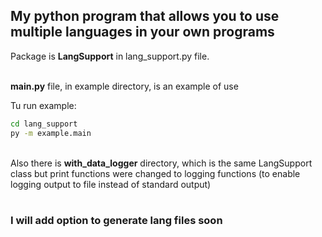 ## My python program that allows you to use multiple languages in your own programs

Package is <b>LangSupport</b> in lang_support.py file.<br><br>

<b>main.py</b> file, in example directory, is an example of use<br>

Tu run example:
```bash
cd lang_support
py -m example.main
```
<br>
Also there is <b>with_data_logger</b> directory, which is the same LangSupport class but print functions were changed to logging functions (to enable logging output to file instead of standard output)<br><br>

### I will add option to generate lang files soon